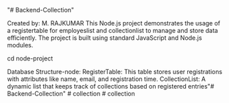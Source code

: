 "# Backend-Collection" 

Created by: M. RAJKUMAR
This Node.js project demonstrates the usage of a registertable for employeslist and collectionlist to manage and store data efficiently. The project is built using standard JavaScript and Node.js modules.

cd node-project

Database Structure-node:
RegisterTable: This table stores user registrations with attributes like name, email, and registration time.
CollectionList: A dynamic list that keeps track of collections based on registered entries"# Backend-Collection" 
#   c o l l e c t i o n  
 #   c o l l e c t i o n  
 